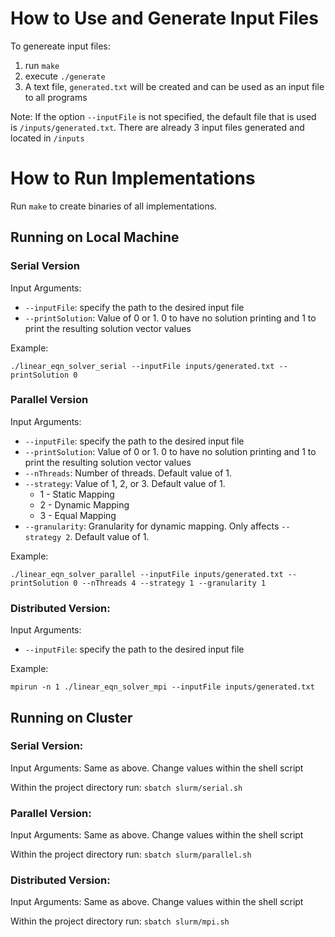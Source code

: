 # How to Use and Generate Input Files
To genereate input files:
1. run `make`
2. execute `./generate`
3. A text file, `generated.txt` will be created and can be used as an input file to all programs

Note: If the option `--inputFile` is not specified, the default file that is used is `/inputs/generated.txt`. There are already 3 input files generated and located in `/inputs`

# How to Run Implementations
Run `make` to create binaries of all implementations.

## Running on Local Machine
### Serial Version
Input Arguments:

- `--inputFile`: specify the path to the desired input file
- `--printSolution`: Value of 0 or 1. 0 to have no solution printing and 1 to print the resulting solution vector values 

Example:

`./linear_eqn_solver_serial --inputFile inputs/generated.txt --printSolution 0`

### Parallel Version
Input Arguments:
- `--inputFile`: specify the path to the desired input file
- `--printSolution`: Value of 0 or 1. 0 to have no solution printing and 1 to print the resulting solution vector values 
- `--nThreads`: Number of threads. Default value of 1.
- `--strategy`: Value of 1, 2, or 3. Default value of 1.
    - 1 - Static Mapping
    - 2 - Dynamic Mapping
    - 3 - Equal Mapping
- `--granularity`: Granularity for dynamic mapping. Only affects `--strategy 2`. Default value of 1.

Example:

`./linear_eqn_solver_parallel --inputFile inputs/generated.txt --printSolution 0 --nThreads 4 --strategy 1 --granularity 1`

### Distributed Version:
Input Arguments:
- `--inputFile`: specify the path to the desired input file

Example:

`mpirun -n 1 ./linear_eqn_solver_mpi --inputFile inputs/generated.txt`

## Running on Cluster
### Serial Version:
Input Arguments: Same as above. Change values within the shell script

Within the project directory run: `sbatch slurm/serial.sh`

### Parallel Version:
Input Arguments: Same as above. Change values within the shell script

Within the project directory run: `sbatch slurm/parallel.sh`

### Distributed Version:
Input Arguments: Same as above. Change values within the shell script

Within the project directory run: `sbatch slurm/mpi.sh`




